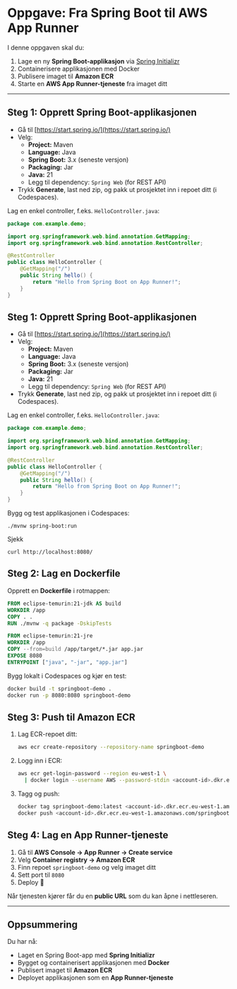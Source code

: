 # Oppgave: Fra Spring Boot til AWS App Runner 

I denne oppgaven skal du:

1. Lage en ny **Spring Boot-applikasjon** via [Spring Initializr](https://start.spring.io/)
2. Containerisere applikasjonen med Docker
3. Publisere imaget til **Amazon ECR**
4. Starte en **AWS App Runner-tjeneste** fra imaget ditt

---

## Steg 1: Opprett Spring Boot-applikasjonen

- Gå til [https://start.spring.io/](https://start.spring.io/)
- Velg:
    - **Project:** Maven
    - **Language:** Java
    - **Spring Boot:** 3.x (seneste versjon)
    - **Packaging:** Jar
    - **Java:** 21
    - Legg til dependency: `Spring Web` (for REST API)
- Trykk **Generate**, last ned zip, og pakk ut prosjektet inn i repoet ditt (i Codespaces).

Lag en enkel controller, f.eks. `HelloController.java`:

```java
package com.example.demo;

import org.springframework.web.bind.annotation.GetMapping;
import org.springframework.web.bind.annotation.RestController;

@RestController
public class HelloController {
    @GetMapping("/")
    public String hello() {
        return "Hello from Spring Boot on App Runner!";
    }
}
```

## Steg 1: Opprett Spring Boot-applikasjonen

- Gå til [https://start.spring.io/](https://start.spring.io/)
- Velg:
  - **Project:** Maven
  - **Language:** Java
  - **Spring Boot:** 3.x (seneste versjon)
  - **Packaging:** Jar
  - **Java:** 21
  - Legg til dependency: `Spring Web` (for REST API)
- Trykk **Generate**, last ned zip, og pakk ut prosjektet inn i repoet ditt (i Codespaces).  

Lag en enkel controller, f.eks. `HelloController.java`:

```java
package com.example.demo;

import org.springframework.web.bind.annotation.GetMapping;
import org.springframework.web.bind.annotation.RestController;

@RestController
public class HelloController {
    @GetMapping("/")
    public String hello() {
        return "Hello from Spring Boot on App Runner!";
    }
}
```

Bygg og test applikasjonen i Codespaces:

```shell
./mvnw spring-boot:run
```

Sjekk 

```shell
curl http://localhost:8080/
```

## Steg 2: Lag en Dockerfile

Opprett en **Dockerfile** i rotmappen:

```dockerfile
FROM eclipse-temurin:21-jdk AS build
WORKDIR /app
COPY . .
RUN ./mvnw -q package -DskipTests

FROM eclipse-temurin:21-jre
WORKDIR /app
COPY --from=build /app/target/*.jar app.jar
EXPOSE 8080
ENTRYPOINT ["java", "-jar", "app.jar"]
```

Bygg lokalt i Codespaces og kjør en test:

```bash
docker build -t springboot-demo .
docker run -p 8080:8080 springboot-demo
```

## Steg 3: Push til Amazon ECR

1. Lag ECR-repoet ditt:

   ```bash
   aws ecr create-repository --repository-name springboot-demo
   ```

2. Logg inn i ECR:

   ```bash
   aws ecr get-login-password --region eu-west-1 \
     | docker login --username AWS --password-stdin <account-id>.dkr.ecr.eu-west-1.amazonaws.com
   ```

3. Tagg og push:

   ```bash
   docker tag springboot-demo:latest <account-id>.dkr.ecr.eu-west-1.amazonaws.com/springboot-demo:latest
   docker push <account-id>.dkr.ecr.eu-west-1.amazonaws.com/springboot-demo:latest
   ```


## Steg 4: Lag en App Runner-tjeneste

1. Gå til **AWS Console → App Runner → Create service**
2. Velg **Container registry → Amazon ECR**
3. Finn repoet `springboot-demo` og velg imaget ditt
4. Sett port til `8080`
5. Deploy 🎉

Når tjenesten kjører får du en **public URL** som du kan åpne i nettleseren.

---

## Oppsummering

Du har nå:

* Laget en Spring Boot-app med **Spring Initializr**
* Bygget og containerisert applikasjonen med **Docker**
* Publisert imaget til **Amazon ECR**
* Deployet applikasjonen som en **App Runner-tjeneste**
```
